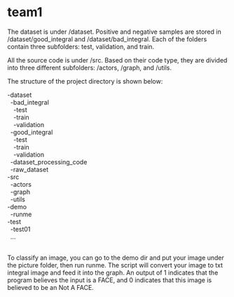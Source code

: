 # team1

The dataset is under /dataset. Positive and negative samples are stored in /dataset/good_integral and /dataset/bad_integral. Each of the folders contain three subfolders: test, validation, and train.

All the source code is under /src. Based on their code type, they are divided into three different subfolders: /actors, /graph, and /utils.

The structure of the project directory is shown below:

-dataset<br />
&ensp;-bad_integral<br />
&ensp;&ensp;-test<br /> 
&ensp;&ensp;-train<br />
&ensp;&ensp;-validation <br />
&ensp;-good_integral <br />
&ensp;&ensp;-test <br />
&ensp;&ensp;-train <br />
&ensp;&ensp;-validation <br />
&ensp;-dataset_processing_code <br />
&ensp;-raw_dataset <br />
-src <br />
&ensp;-actors <br />
&ensp;-graph <br />
&ensp;-utils <br />
-demo <br />
&ensp;-runme <br />
-test <br />
&ensp;-test01 <br />
&ensp;... <br />
<br />

To classify an image, you can go to the demo dir and put your image under the picture folder, then run runme. The script will convert your image to txt integral image and feed it into the graph. An output of 1 indicates that the program believes the input is a FACE, and 0 indicates that this image is believed to be an Not A FACE.<br />


